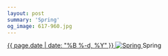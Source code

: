 ```yaml
---
layout: post
summary: 'Spring'
og_image: 617-960.jpg
---
```


<p>
 <time>
  <a href="/617">
   {{ page.date | date: "%B %-d, %Y" }}
  </a>
 </time>
 <a href="/617">
  <img alt="Spring" data-taken="4/26/2017" sizes="(min-width: 700px) 50vw, calc(100vw - 2rem)" src="{{ site.assets_url }}/617-480.jpg" srcset="{{ site.assets_url }}/617-240.jpg 240w, {{ site.assets_url }}/617-480.jpg 480w, {{ site.assets_url }}/617-720.jpg 720w, {{ site.assets_url }}/617-960.jpg 960w"/>
 </a>
 <span>
  Spring
 </span>
</p>

